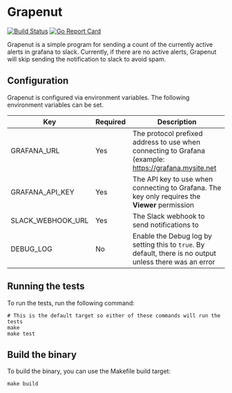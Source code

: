 # Grapenut

[![Build Status](https://travis-ci.org/manywho/grapenut.svg?branch=master)](https://travis-ci.org/manywho/grapenut)
[![Go Report Card](https://goreportcard.com/badge/github.com/manywho/grapenut)](https://goreportcard.com/report/github.com/manywho/grapenut)

Grapenut is a simple program for sending a count of the currently active alerts in grafana to slack. Currently, if there are no active alerts, Grapenut will skip sending the notification to slack to avoid spam.

## Configuration
Grapenut is configured via environment variables. The following environment variables can be set.

| Key               | Required | Description                                                                                              |
|-------------------|----------|----------------------------------------------------------------------------------------------------------|
| GRAFANA_URL       | Yes      | The protocol prefixed address to use when connecting to Grafana (example: https://grafana.mysite.net     |
| GRAFANA_API_KEY   | Yes      | The API key to use when connecting to Grafana. The key only requires the **Viewer** permission           |
| SLACK_WEBHOOK_URL | Yes      | The Slack webhook to send notifications to                                                               |
| DEBUG_LOG         | No       | Enable the Debug log by setting this to `true`. By default, there is no output unless there was an error |

## Running the tests
To run the tests, run the following command:

```
# This is the default target so either of these commands will run the tests
make
make test
```

## Build the binary
To build the binary, you can use the Makefile build target:

```
make build
```